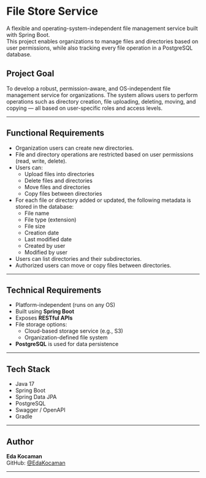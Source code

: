 # File Store Service

A flexible and operating-system-independent file management service built with Spring Boot.  
This project enables organizations to manage files and directories based on user permissions, while also tracking every file operation in a PostgreSQL database.

## Project Goal

To develop a robust, permission-aware, and OS-independent file management service for organizations. The system allows users to perform operations such as directory creation, file uploading, deleting, moving, and copying — all based on user-specific roles and access levels.

---

## Functional Requirements

- Organization users can create new directories.
- File and directory operations are restricted based on user permissions (read, write, delete).
- Users can:
  - Upload files into directories
  - Delete files and directories
  - Move files and directories
  - Copy files between directories
- For each file or directory added or updated, the following metadata is stored in the database:
  - File name
  - File type (extension)
  - File size
  - Creation date
  - Last modified date
  - Created by user
  - Modified by user
- Users can list directories and their subdirectories.
- Authorized users can move or copy files between directories.

---

## Technical Requirements

- Platform-independent (runs on any OS)
- Built using **Spring Boot**
- Exposes **RESTful APIs**
- File storage options:
  - Cloud-based storage service (e.g., S3)
  - Organization-defined file system
- **PostgreSQL** is used for data persistence

---

## Tech Stack

- Java 17
- Spring Boot
- Spring Data JPA
- PostgreSQL
- Swagger / OpenAPI
- Gradle

---

## Author

**Eda Kocaman**  
GitHub: [@EdaKocaman](https://github.com/EdaKocaman)

---
